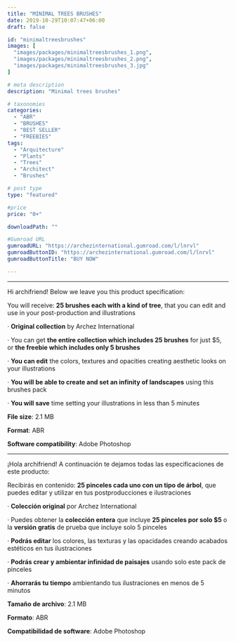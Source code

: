 ```yaml
---
title: "MINIMAL TREES BRUSHES"
date: 2019-10-29T10:07:47+06:00
draft: false

id: "minimaltreesbrushes"
images: [
  "images/packages/minimaltreesbrushes_1.png",
  "images/packages/minimaltreesbrushes_2.png",
  "images/packages/minimaltreesbrushes_3.jpg"
]

# meta description
description: "Minimal trees brushes"

# taxonomies
categories:
  - "ABR"
  - "BRUSHES"
  - "BEST SELLER"
  - "FREEBIES"
tags:
  - "Arquitecture"
  - "Plants"
  - "Trees"
  - "Architect"
  - "Brushes"

# post type
type: "featured"

#price
price: "0+"

downloadPath: ""

#Gumroad URL
gumroadURL: "https://archezinternational.gumroad.com/l/lnrvl"
gumroadButtonID: "https://archezinternational.gumroad.com/l/lnrvl"
gumroadButtonTitle: "BUY NOW"

---
```


___

Hi archifriend! Below we leave you this product specification:

You will receive: **25 brushes each with a kind of tree**, that you can edit and use in your post-production and illustrations

· **Original collection** by Archez International

· You can get **the entire collection which includes 25 brushes** for just $5, or **the freebie which includes only 5 brushes**

· **You can edit** the colors, textures and opacities creating aesthetic looks on your illustrations

· **You will be able to create and set an infinity of landscapes** using this brushes pack

· **You will save** time setting your illustrations in less than 5 minutes

**File size**: 2.1 MB

**Format**: ABR

**Software compatibility**: Adobe Photoshop

_____

¡Hola archifriend! A continuación te dejamos todas las especificaciones de este producto:

Recibirás en contenido: **25 pinceles cada uno con un tipo de árbol**, que puedes editar y utilizar en tus postproducciones e ilustraciones

· **Colección original** por Archez International

· Puedes obtener la **colección entera** que incluye **25 pinceles por solo $5** o la **versión gratis** de prueba que incluye solo 5 pinceles

· **Podrás editar** los colores, las texturas y las opacidades creando acabados estéticos en tus ilustraciones

· **Podrás crear y ambientar infinidad de paisajes** usando solo este pack de pinceles

· **Ahorrarás tu tiempo** ambientando tus ilustraciones en menos de 5 minutos

**Tamaño de archivo**: 2.1 MB

**Formato**: ABR

**Compatibilidad de software**: Adobe Photoshop